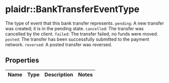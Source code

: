 # plaidr::BankTransferEventType

The type of event that this bank transfer represents.  `pending`: A new transfer was created; it is in the pending state.  `cancelled`: The transfer was cancelled by the client.  `failed`: The transfer failed, no funds were moved.  `posted`: The transfer has been successfully submitted to the payment network.  `reversed`: A posted transfer was reversed.

## Properties
Name | Type | Description | Notes
------------ | ------------- | ------------- | -------------


